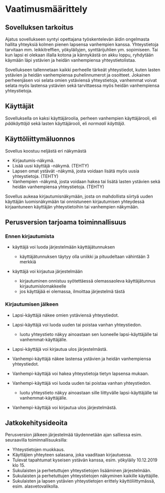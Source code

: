 # Vaatimusmäärittely

## Sovelluksen tarkoitus

Ajatus sovellukseen syntyi opettajana työskentelevän äidin ongelmasta hallita yhteyksiä kolmen pienen lapsensa vanhempien kanssa. Yhteystietoja tarvitaan mm. leikkitreffien, yökyläilyjen, synttärijuhlien ym. sopimiseen. Tai kun lapsi ei olekaan illalla kotona ja kännykästä on akku loppu, ryhdytään käymään läpi ystävien ja heidän vanhempiensa yhteystietolistaa. 

Sovellukseen tallennetaan kaikki perheelle tärkeät yhteystiedot, kuten lasten ystävien ja heidän vanhempiensa puhelinnumerot ja osoitteet. Jokainen perheenjäsen voi selata omien ystäviensä yhteystietoja, vanhemmat voivat selata myös lastensa ystävien sekä tarvittaessa myös heidän vanhempiensa yhteystietoja. 

## Käyttäjät

Sovelluksella on kaksi käyttäjäroolia, perheen vanhempien käyttäjärooli, eli _pääkäyttäjä_ sekä lasten käyttäjärooli, eli _normaali käyttäjä_.

## Käyttöliittymäluonnos

Sovellus koostuu neljästä eri näkymästä

* Kirjautumis-näkymä.
* Lisää uusi käyttäjä -näkymä. (TEHTY)
* Lapsen omat ystävät -näkymä, josta voidaan lisätä myös uusia yhteystietoja. (TEHTY)
* Vanhempien -näkymä, josta voidaan hakea tai lisätä lasten ystävien sekä heidän vanhempiensa yhteystietoja. (TEHTY)

Sovellus aukeaa kirjautumisnäkymään, josta on mahdollista siirtyä uuden käyttäjän luomisnäkymään tai onnistuneen kirjautumisen yhteydessä kirjaantuneen käyttäjän yhteystietoihin tai vanhempien näkymään.

## Perusversion tarjoama toiminnallisuus

### Ennen kirjautumista

- käyttäjä voi luoda järjestelmään käyttäjätunnuksen
  - käyttäjätunnuksen täytyy olla uniikki ja pituudeltaan vähintään 3 merkkiä

- käyttäjä voi kirjautua järjestelmään
  - kirjautuminen onnistuu syötettäessä olemassaoleva käyttäjätunnus kirjautumislomakkeelle
  - jos käyttäjää ei olemassa, ilmoittaa järjestelmä tästä

### Kirjautumisen jälkeen

- Lapsi-käyttäjä näkee omien ystäviensä yhteystiedot.

- Lapsi-käyttäjä voi luoda uuden tai poistaa vanhan yhteystiedon.
  - luotu yhteystieto näkyy ainoastaan sen luoneelle lapsi-käyttäjälle tai vanhemmat-käyttäjälle.

- Lapsi-käyttäjä voi kirjautua ulos järjestelmästä.

- Vanhempi-käyttäjä näkee lastensa ystävien ja heidän vanhempiensa yhteystiedot.

- Vanhempi-käyttäjä voi hakea yhteystietoja tietyn lapsensa mukaan.

- Vanhempi-käyttäjä voi luoda uuden tai poistaa vanhan yhteystiedon.
  - luotu yhteystieto näkyy ainoastaan sille liittyvälle lapsi-käyttäjälle tai vanhemmat-käyttäjälle.

- Vanhempi-käyttäjä voi kirjautua ulos järjestelmästä.

## Jatkokehitysideoita

Perusversion jälkeen järjestelmää täydennetään ajan salliessa esim. seuraavilla toiminnallisuuksilla:

- Yhteystietojen muokkaus.
- Käyttäjien yhteyteen salasana, joka vaaditaan kirjautuessa.
- Tulevat tapahtumat kyseisen ystävän kanssa, esim. yökyläily 10.12.2019 klo 15.
- Sukulaisten ja perhetuttujen yhteystietojen lisääminen järjestelmään.
- Sukulaisten ja perhetuttujen yhteystietojen näkyminen kaikille käyttäjille. 
- Sukulaisten ja lapsen ystävien yhteystietojen erittely käyttöliittymässä, esim. alasvetovalikolla.
